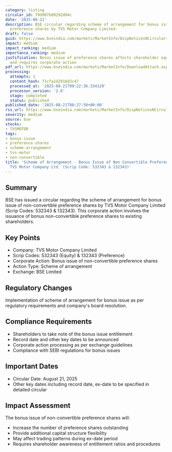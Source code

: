```yaml
---
category: listing
circular_id: 79d987b89292d04c
date: '2025-08-21'
description: BSE circular regarding scheme of arrangement for bonus issue of non-convertible
  preference shares by TVS Motor Company Limited.
draft: false
guid: https://www.bseindia.com/markets/MarketInfo/DispNoticesNCirculars.aspx?Noticeid={08E32F7F-F1A5-4B91-9B53-CD6EBA9D7F25}&noticeno=20250821-10&dt=08/21/2025&icount=10&totcount=10&flag=0
impact: medium
impact_ranking: medium
importance_ranking: medium
justification: Bonus issue of preference shares affects shareholder equity structure
  and requires corporate action
pdf_url: https://www.bseindia.com/markets/MarketInfo/DownloadAttach.aspx?id=20250821-10&attachedId=9948ecbc-2478-44be-a8ff-709ebaca63d6
processing:
  attempts: 1
  content_hash: 71cfa1d2916d3c47
  processed_at: '2025-08-21T09:22:36.334129'
  processor_version: '2.0'
  stage: completed
  status: published
published_date: '2025-08-21T08:27:50+00:00'
rss_url: https://www.bseindia.com/markets/MarketInfo/DispNoticesNCirculars.aspx?Noticeid={08E32F7F-F1A5-4B91-9B53-CD6EBA9D7F25}&noticeno=20250821-10&dt=08/21/2025&icount=10&totcount=10&flag=0
severity: medium
source: bse
stocks:
- TVSMOTOR
tags:
- bonus-issue
- preference-shares
- scheme-arrangement
- tvs-motor
- non-convertible
title: 'Scheme of Arrangement - Bonus Issue of Non Convertible Preference Shares by
  TVS Motor Company Ltd. (Scrip Code: 532343 & 132343)'
---
```


## Summary

BSE has issued a circular regarding the scheme of arrangement for bonus issue of non-convertible preference shares by TVS Motor Company Limited (Scrip Codes: 532343 & 132343). This corporate action involves the issuance of bonus non-convertible preference shares to existing shareholders.

## Key Points

- Company: TVS Motor Company Limited
- Scrip Codes: 532343 (Equity) & 132343 (Preference)
- Corporate Action: Bonus issue of non-convertible preference shares
- Action Type: Scheme of arrangement
- Exchange: BSE Limited

## Regulatory Changes

Implementation of scheme of arrangement for bonus issue as per regulatory requirements and company's board resolution.

## Compliance Requirements

- Shareholders to take note of the bonus issue entitlement
- Record date and other key dates to be announced
- Corporate action processing as per exchange guidelines
- Compliance with SEBI regulations for bonus issues

## Important Dates

- Circular Date: August 21, 2025
- Other key dates including record date, ex-date to be specified in detailed circular

## Impact Assessment

The bonus issue of non-convertible preference shares will:
- Increase the number of preference shares outstanding
- Provide additional capital structure flexibility
- May affect trading patterns during ex-date period
- Requires shareholder awareness of entitlement ratios and procedures